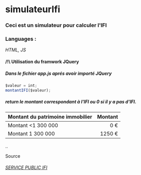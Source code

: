 # simulateurIfi
### Ceci est un simulateur pour calculer l'IFI                                      
### Languages : 
*HTML, JS*
#### /!\ Utilisation du framwork JQuery

##### Dans le fichier app.js aprés avoir importé JQuery
```Javascript
$valeur = int;
montantIFI($valeur);
```
##### return le montant correspondant à l'IFI ou 0 si il y a pas d'IFI.


| Montant du patrimoine immobilier   | Montant  |
| ------------- | -----:|
| Montant <1 300 000 | 0 € |
| Montant 1 300 000 |   1250 € |
..

Source
###### [ SERVICE PUBLIC IFI](https://www.service-public.fr/particuliers/vosdroits/F138)

